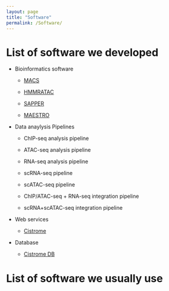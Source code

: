 ```yaml
---
layout: page
title: "Software"
permalink: /Software/
---
```


# List of software we developed

- Bioinformatics software

	- [MACS]

	- [HMMRATAC]

	- [SAPPER]

	- [MAESTRO]

- Data anaylysis Pipelines

	- ChIP-seq analysis pipeline

	- ATAC-seq analysis pipeline

	- RNA-seq analysis pipeline

	- scRNA-seq pipeline

	- scATAC-seq pipeline

	- ChIP/ATAC-seq + RNA-seq integration pipeline

	- scRNA+scATAC-seq integration pipeline

- Web services

	- [Cistrome]

- Database

	- [Cistrome DB]

# List of software we usually use




[MACS]: https://github.com/macs3-project/MACS
[HMMRATAC]: https://github.com/LiuLabUB/HMMRATAC
[SAPPER]: https://github.com/taoliu/SAPPER
[MAESTRO]: https://github.com/liulab-dfci/MAESTRO
[Cistrome]: http://cistrome.org/ap/root
[Cistrome DB]: http://cistrome.org/db/

